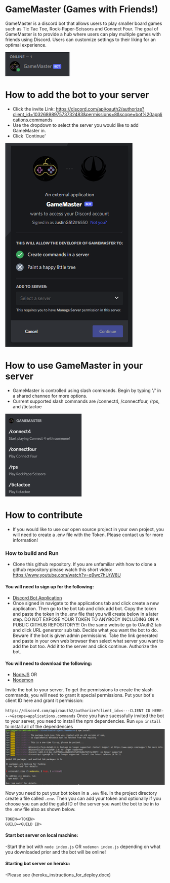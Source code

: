 # GameMaster (Games with Friends!)
GameMaster is a discord bot that allows users to play smaller board games such as Tic Tac Toe, Rock-Paper-Scissors and Connect Four. The goal of GameMaster is to provide a hub where users can play multiple games with friends using Discord. Users can customize settings to their liking for an optimal experience.  

![](2022-11-08-22-44-48.png)

# How to add the bot to your server

- Click the invite Link: https://discord.com/api/oauth2/authorize?client_id=1032689897573732483&permissions=8&scope=bot%20applications.commands
- Use the dropdown to select the server you would like to add GameMaster in.
- Click 'Continue'

![](2022-11-08-22-45-24.png)

# How to use GameMaster in your server

- GameMaster is controlled using slash commands.  Begin by typing '/' in a shared channeo for more options.  
- Current supported slash commands are /connect4, /connectfour, /rps, and /tictactoe

![](2022-11-08-22-49-36.png)

# How to contribute

- If you would like to use our open source project in your own project, you will need to create a .env file with the Token.  Please contact us for more information! 

### How to build and Run

- Clone this github repository. If you are unfamiliar with how to clone a github repository please watch this short video: https://www.youtube.com/watch?v=q9wc7hUrW8U

#### You will need to sign up for the following:
-   [Discord Bot Application](https://discord.com/developers)
-   Once signed in navigate to the applications tab and click create a new application. Then go to the bot tab and click add bot. Copy the token and paste the token in the .env file that you will create below in a later step. DO NOT EXPOSE YOUR TOKEN TO ANYBODY INCLUDING ON A PUBLIC GITHUB REPOSITORY!!! On the same website go to OAuth2 tab and click URL generator sub tab. Decide what you want the bot to do. Beware if the bot is given admin permissions. Take the link generated and paste in your own web browser then select what server you want to add the bot too. Add it to the server and click continue. Authorize the bot.

#### You will need to download the following:
-   [NodeJS](https://nodejs.org) OR
-   [Nodemon](https://www.npmjs.com/package/nodemon) 

Invite the bot to your server. To get the permissions to create the slash commands, you will need to grant it special permissions. Put your bot's client ID here and grant it permission:

`https://discord.com/api/oauth2/authorize?client_id=<---CLIENT ID HERE--->&scope=applications.commands`
Once you have sucessfully invited the bot to your server, you need to install the npm dependencies.
Run `npm install` to install all of the dependencies
![](images/npminstall.png)

Now you need to put your bot token in a `.env` file. In the project directory create a file called `.env`. Then you can add your token and optionally if you choose you can add the  guild ID of the server you want the bot to be in to the .env file also as shown below.

```
TOKEN=<TOKEN>
GUILD=<GUILD ID>
```

#### Start bot server on local machine:
-Start the bot with `node index.js` OR `nodemon index.js` depending on what you downloaded prior and the bot will be online!

#### Starting bot server on heroku:
-Please see (heroku_instructions_for_deploy.docx)

